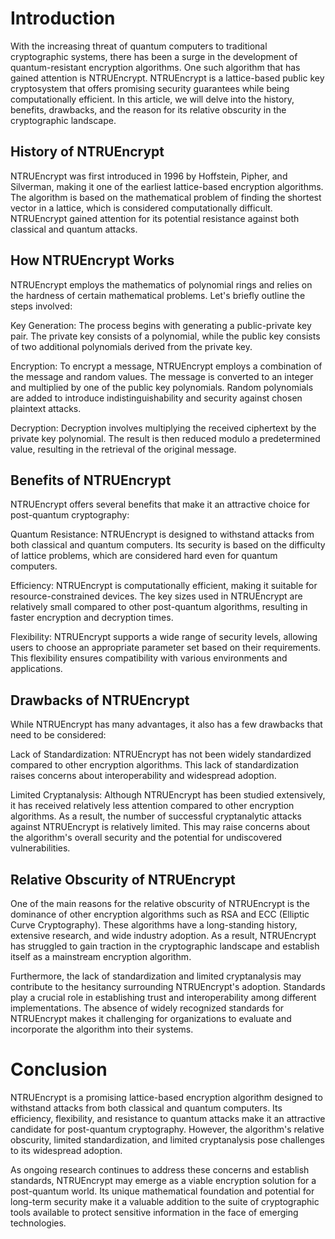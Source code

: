 # Introduction
With the increasing threat of quantum computers to traditional cryptographic systems, there has been a surge in the development of quantum-resistant encryption algorithms. One such algorithm that has gained attention is NTRUEncrypt. NTRUEncrypt is a lattice-based public key cryptosystem that offers promising security guarantees while being computationally efficient. In this article, we will delve into the history, benefits, drawbacks, and the reason for its relative obscurity in the cryptographic landscape.

## History of NTRUEncrypt
NTRUEncrypt was first introduced in 1996 by Hoffstein, Pipher, and Silverman, making it one of the earliest lattice-based encryption algorithms. The algorithm is based on the mathematical problem of finding the shortest vector in a lattice, which is considered computationally difficult. NTRUEncrypt gained attention for its potential resistance against both classical and quantum attacks.

## How NTRUEncrypt Works
NTRUEncrypt employs the mathematics of polynomial rings and relies on the hardness of certain mathematical problems. Let's briefly outline the steps involved:

Key Generation: The process begins with generating a public-private key pair. The private key consists of a polynomial, while the public key consists of two additional polynomials derived from the private key.

Encryption: To encrypt a message, NTRUEncrypt employs a combination of the message and random values. The message is converted to an integer and multiplied by one of the public key polynomials. Random polynomials are added to introduce indistinguishability and security against chosen plaintext attacks.

Decryption: Decryption involves multiplying the received ciphertext by the private key polynomial. The result is then reduced modulo a predetermined value, resulting in the retrieval of the original message.

## Benefits of NTRUEncrypt
NTRUEncrypt offers several benefits that make it an attractive choice for post-quantum cryptography:

Quantum Resistance: NTRUEncrypt is designed to withstand attacks from both classical and quantum computers. Its security is based on the difficulty of lattice problems, which are considered hard even for quantum computers.

Efficiency: NTRUEncrypt is computationally efficient, making it suitable for resource-constrained devices. The key sizes used in NTRUEncrypt are relatively small compared to other post-quantum algorithms, resulting in faster encryption and decryption times.

Flexibility: NTRUEncrypt supports a wide range of security levels, allowing users to choose an appropriate parameter set based on their requirements. This flexibility ensures compatibility with various environments and applications.

## Drawbacks of NTRUEncrypt
While NTRUEncrypt has many advantages, it also has a few drawbacks that need to be considered:

Lack of Standardization: NTRUEncrypt has not been widely standardized compared to other encryption algorithms. This lack of standardization raises concerns about interoperability and widespread adoption.

Limited Cryptanalysis: Although NTRUEncrypt has been studied extensively, it has received relatively less attention compared to other encryption algorithms. As a result, the number of successful cryptanalytic attacks against NTRUEncrypt is relatively limited. This may raise concerns about the algorithm's overall security and the potential for undiscovered vulnerabilities.

## Relative Obscurity of NTRUEncrypt
One of the main reasons for the relative obscurity of NTRUEncrypt is the dominance of other encryption algorithms such as RSA and ECC (Elliptic Curve Cryptography). These algorithms have a long-standing history, extensive research, and wide industry adoption. As a result, NTRUEncrypt has struggled to gain traction in the cryptographic landscape and establish itself as a mainstream encryption algorithm.

Furthermore, the lack of standardization and limited cryptanalysis may contribute to the hesitancy surrounding NTRUEncrypt's adoption. Standards play a crucial role in establishing trust and interoperability among different implementations. The absence of widely recognized standards for NTRUEncrypt makes it challenging for organizations to evaluate and incorporate the algorithm into their systems.

# Conclusion
NTRUEncrypt is a promising lattice-based encryption algorithm designed to withstand attacks from both classical and quantum computers. Its efficiency, flexibility, and resistance to quantum attacks make it an attractive candidate for post-quantum cryptography. However, the algorithm's relative obscurity, limited standardization, and limited cryptanalysis pose challenges to its widespread adoption.

As ongoing research continues to address these concerns and establish standards, NTRUEncrypt may emerge as a viable encryption solution for a post-quantum world. Its unique mathematical foundation and potential for long-term security make it a valuable addition to the suite of cryptographic tools available to protect sensitive information in the face of emerging technologies.